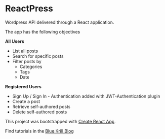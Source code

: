 # ReactPress 

Wordpress API delivered through a React application.

The app has the following objectives

**All Users**

- List all posts
- Search for specific posts
- Filter posts by
  - Categories
  - Tags
  - Date

**Registered Users**

- Sign Up / Sign In  - Authentication added with JWT-Authentication plugin
- Create a post
- Retrieve self-authored posts
- Delete self-authored posts

This project was bootstrapped with [Create React App](https://github.com/facebook/create-react-app).

Find tutorials in the [Blue Krill Blog](http://www.bluekrill.com/blog/)


